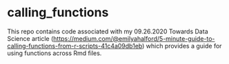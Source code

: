 # calling_functions
This repo contains code associated with my 09.26.2020 Towards Data Science article (https://medium.com/@emilyahalford/5-minute-guide-to-calling-functions-from-r-scripts-41c4a09db1eb) which provides a guide for using functions across Rmd files.
